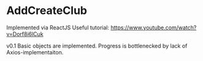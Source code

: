 # AddCreateClub
Implemented via ReactJS
Useful tutorial: https://www.youtube.com/watch?v=Dorf8i6lCuk

v0.1
Basic objects are implemented. Progress is bottlenecked by lack of Axios-implementaiton.
